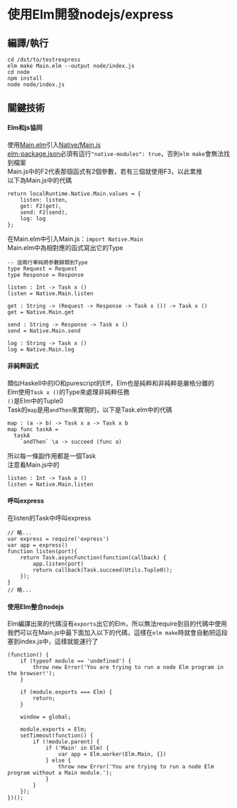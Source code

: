# 使用Elm開發nodejs/express
## 編譯/執行
    cd /dst/to/testrexpress
    elm make Main.elm --output node/index.js
    cd node
    npm install
    node node/index.js

## 關鍵技術
#### Elm和js協同
使用[Main.elm][Main.elm]引入[Native/Main.js][Main.js]  
[elm-package.json](elm-package.json)必須有這行```"native-modules": true```，否則```elm make```會無法找到檔案  
Main.js中的F2代表那個函式有2個參數，若有三個就使用F3，以此累推  
以下為Main.js中的代碼
```
return localRuntime.Native.Main.values = {
    listen: listen,
    get: F2(get),
    send: F2(send),
    log: log
};
```
在Main.elm中引入Main.js：```import Native.Main```  
Main.elm中為相對應的函式寫出它的Type
```
-- 這兩行單純將參數歸類到Type
type Request = Request
type Response = Response

listen : Int -> Task x ()
listen = Native.Main.listen

get : String -> (Request -> Response -> Task x ()) -> Task x ()
get = Native.Main.get

send : String -> Response -> Task x ()
send = Native.Main.send

log : String -> Task x ()
log = Native.Main.log
```

#### 非純粹函式
類似Haskell中的IO和purescript的Eff，Elm也是純粹和非純粹是嚴格分離的  
Elm使用```Task x ()```的Type來處理非純粹任務  
```()```是Elm中的Tuple0  
Task的```map```是用```andThen```來實現的，以下是Task.elm中的代碼  
```
map : (a -> b) -> Task x a -> Task x b
map func taskA =
  taskA
    `andThen` \a -> succeed (func a)
```
所以每一條副作用都是一個Task  
注意看Main.js中的
```
listen : Int -> Task x ()
listen = Native.Main.listen
```

#### 呼叫express
在listen的Task中呼叫express
```
// 略...
var express = require('express')
var app = express()
function listen(port){
    return Task.asyncFunction(function(callback) {
        app.listen(port)
        return callback(Task.succeed(Utils.Tuple0));
    });
}
// 略...
```

#### 使用Elm整合nodejs
Elm編譯出來的代碼沒有```exports```出它的Elm，所以無法require到目的代碼中使用  
我們可以在Main.js中最下面加入以下的代碼，這樣在```elm make```時就會自動把這段塞到index.js中，這樣就能運行了
```
(function() {
    if (typeof module == 'undefined') {
        throw new Error('You are trying to run a node Elm program in the browser!');
    }

    if (module.exports === Elm) {
        return;
    }

    window = global;

    module.exports = Elm;
    setTimeout(function() {
        if (!module.parent) {
            if ('Main' in Elm) {
                var app = Elm.worker(Elm.Main, {})
            } else {
                throw new Error('You are trying to run a node Elm program without a Main module.');
            }
        }
    }); 
})();
```

[Main.elm]: ./Main.elm
[Main.js]: ./Native/Main.js
[elm-package.json]: ./elm-package.json